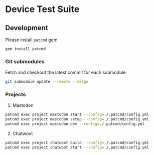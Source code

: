 # Device Test Suite

## Development

Please install `patcmd` gem

```
gem install patcmd
```

### Git submodules

Fetch and checkout the latest commit for each submodule:

```bash
git submodule update --remote --merge
```

### Projects

1. Mastodon

```bash
patcmd exec project mastodon start --config=./.patcmd/config.yml
patcmd exec project mastodon setup --config=./.patcmd/config.yml
patcmd exec project mastodon dev --config=./.patcmd/config.yml
```

2. Chatwoot

```bash
patcmd exec project chatwoot build --config=./.patcmd/config.yml
patcmd exec project chatwoot start --config=./.patcmd/config.yml
```